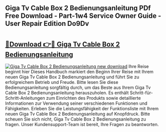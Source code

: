 ## Giga Tv Cable Box 2 Bedienungsanleitung PDf Free Download - Part-1w4 Service Owner Guide - User Repair Edition Do9Dv

# <h2><a href="http://df587h5.blite.top/?on=Giga+Tv+Cable+Box+2+Bedienungsanleitung">🔗Download 👉🔴 Giga Tv Cable Box 2 Bedienungsanleitung</a></h2>

[![Giga Tv Cable Box 2 Bedienungsanleitung new download](https://i.imgur.com/lujVjoI.png)](http://df587h5.blite.top/?on=Giga+Tv+Cable+Box+2+Bedienungsanleitung)
Ihre Reise beginnt hier Dieses Handbuch markiert den Beginn Ihrer Reise mit Ihrem neuen Giga Tv Cable Box 2 Bedienungsanleitung und führt Sie zu erfolgreichem Betrieb und Freude. Bitte lesen Sie diese Bedienungsanleitung sorgfältig durch, um das Beste aus Ihrem Giga Tv Cable Box 2 Bedienungsanleitung herauszuholen. Es enthält Schritt-für-Schritt-Anleitungen zum Einrichten des Produkts sowie detaillierte Informationen zur Verwendung seiner verschiedenen Funktionen und Fähigkeiten. Erleben Sie die Leistungsfähigkeit der Funktionsliste mit Ihrem neuen Giga Tv Cable Box 2 Bedienungsanleitung auf Knopfdruck. Bitte scheuen Sie sich nicht, Giga Tv Cable Box 2 Bedienungsanleitung zu fragen. Unser Kundensupport-Team ist bereit, Ihre Fragen zu beantworten.
